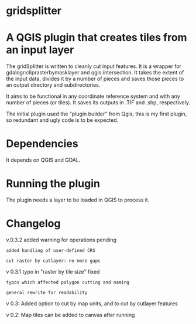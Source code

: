 # gridsplitter
A QGIS plugin that creates tiles from an input layer
=================

The gridSplitter is written to cleanly cut input features. It is a wrapper for gdalogr:cliprasterbymasklayer
and qgis:intersection. It takes the extent of the input data, divides it by a number of pieces and saves 
those pieces to an output directory and subdirectories. 

It aims to be functional in any coordinate reference 
system and with any number of pieces (or tiles). It saves its outputs in .TIF and .shp, respectively.

The initial plugin used the "plugin builder" from Qgis; this is my first plugin, so redundant and ugly code is to be expected.

Dependencies
=================
It depends on QGIS and GDAL.

Running the plugin
=================
The plugin needs a layer to be loaded in QGIS to process it. 


Changelog
=================
v.0.3.2  added warning for operations pending
	
	added handling of user-defined CRS

	cut raster by cutlayer: no more gaps

v 0.3.1 typo in "raster by tile size" fixed

	typos which affected polygon cutting and naming

	general rewrite for readability

v 0.3: Added option to cut by map units, and to cut by cutlayer features

v 0.2: Map tiles can be added to canvas after running
